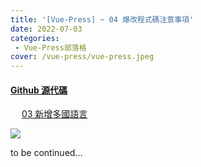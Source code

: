 ```yaml
---
title: '[Vue-Press] ~ 04 爆改程式碼注意事項'
date: 2022-07-03
categories: 
 - Vue-Press部落格
cover: /vue-press/vue-press.jpeg
---
```


#### <i class="iconfont reco-other" style="color: rgb(66, 152, 245);"></i> [Github 源代碼](https://github.com/I-am-nothing/I-am-nothing.github.io)

&emsp; <Fa-CaretSquareLeft color="rgb(66, 152, 245)"/> [03 新增多國語言](/zh-TW/blogs/vue-puess/03-multiple-language)<br/>

![](/vue-press/04/01.gif)

to be continued...

